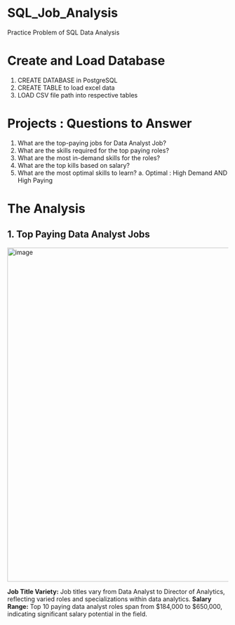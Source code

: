 # SQL_Job_Analysis
Practice Problem of SQL Data Analysis

# Create and Load Database
1. CREATE DATABASE in PostgreSQL
2. CREATE TABLE to load excel data 
3. LOAD CSV file path into respective tables

# Projects : Questions to Answer
1. What are the top-paying jobs for Data Analyst Job?
2. What are the skills required for the top paying roles?
3. What are the most in-demand skills for the roles?
4. What are the top kills based on salary?
5. What are the most optimal skills to learn?
   a. Optimal : High Demand AND High Paying

# The Analysis
## 1. Top Paying Data Analyst Jobs

<img width="1404" height="761" alt="image" src="https://github.com/user-attachments/assets/409896b7-8a0b-4848-b61b-a8f4a77bfac1" />

**Job Title Variety:** Job titles vary from Data Analyst to Director of Analytics, reflecting varied roles and specializations within data analytics.
**Salary Range:** Top 10 paying data analyst roles span from $184,000 to $650,000, indicating significant salary potential in the field.
